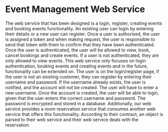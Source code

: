 # Event Management Web Service
 The web service that has been designed is a login, register, creating events and booking events functionality. An existing user can login by entering their details or a new user can register. Once a user is authorised, the user is assigned a token and when making request, the user is responsible to send that token with them to confirm that they have been authenticated. Once the user is authenticated, the user will be allowed to view, book, cancel bookings and create events. If a user is not authenticated, they are only allowed to view events. This web service only focuses on login authentication, booking events and creating events and in the future, functionality can be extended on. The user is on the login/register page, if the user is not an existing customer, they can register by entering their username and password. If the username already exists, the user is notified, and the account will not be created. The user will have to enter a new username. Once the account is created, the user will be able to login, given that the user enters the correct username and password. The password is encrypted and stored in a database. Additionally, our web service provides a room reservation service that consumes another web service that offers this functionality. According to their contract, an object is parsed to their web service and their web service deals with the reservation.
